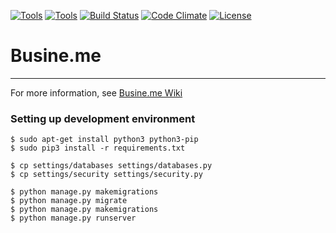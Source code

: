 [![Tools](http://img.shields.io/:python-v3-green.svg)](https://github.com/msfernandes/busine.me/wiki/Ferramentas)
[![Tools](http://img.shields.io/:django-v1.8.4-green.svg)](https://github.com/msfernandes/busine.me/wiki/Ferramentas)
[![Build Status](https://drone.io/github.com/msfernandes/busine.me/status.png)](https://drone.io/github.com/msfernandes/busine.me/latest)
[![Code Climate](https://codeclimate.com/github/msfernandes/busine.me/badges/gpa.svg)](https://codeclimate.com/github/msfernandes/busine.me)
[![License](http://img.shields.io/:license-gpl3-blue.svg)](https://github.com/msfernandes/busine.me/wiki/Licen%C3%A7a)

# Busine.me
---

For more information, see [Busine.me Wiki](https://github.com/msfernandes/busine.me/wiki)

### Setting up development environment

```
$ sudo apt-get install python3 python3-pip
$ sudo pip3 install -r requirements.txt
```

```
$ cp settings/databases settings/databases.py
$ cp settings/security settings/security.py
```

```
$ python manage.py makemigrations
$ python manage.py migrate
$ python manage.py makemigrations
$ python manage.py runserver
```
